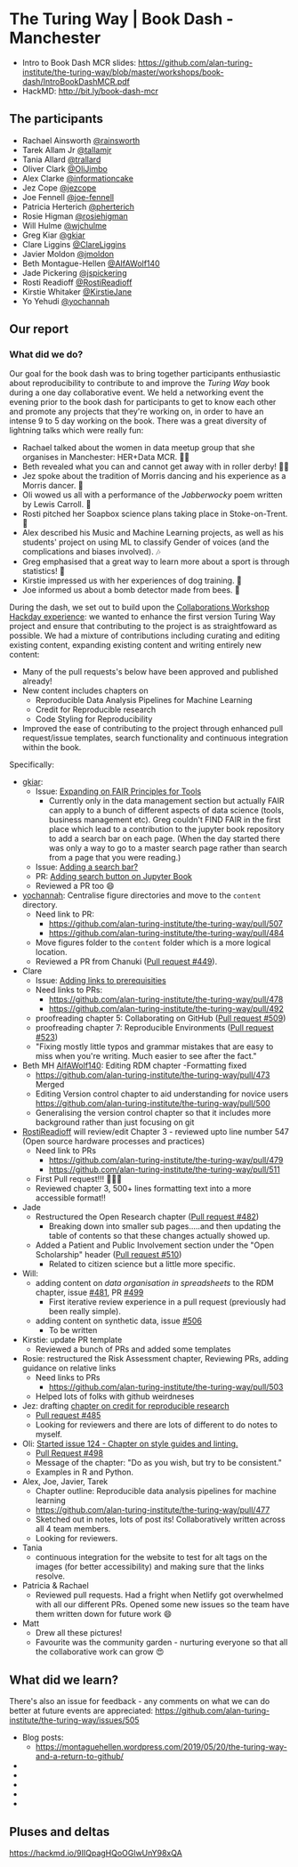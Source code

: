# The Turing Way | Book Dash - Manchester


* Intro to Book Dash MCR slides: https://github.com/alan-turing-institute/the-turing-way/blob/master/workshops/book-dash/IntroBookDashMCR.pdf
* HackMD: http://bit.ly/book-dash-mcr

## The participants

* Rachael Ainsworth [@rainsworth](https://github.com/rainsworth/)
* Tarek Allam Jr [@tallamjr](https://github.com/tallamjr)
* Tania Allard [@trallard](https://github.com/trallard)
* Oliver Clark [@OliJimbo](github.com/OliJimbo)
* Alex Clarke [@informationcake](https://github.com/informationcake/)
* Jez Cope [@jezcope](https://github.com/jezcope)
* Joe Fennell [@joe-fennell](https://github.com/joe-fennell)
* Patricia Herterich [@pherterich](https://github.com/pherterich)
* Rosie Higman [@rosiehigman](https://github.com/rosiehigman)
* Will Hulme [@wjchulme](https://github.com/wjchulme) 
* Greg Kiar [@gkiar](https://github.com/gkiar) 
*  Clare Liggins [@ClareLiggins](https://github.com/ClareLiggins)
* Javier Moldon [@jmoldon](https://github.com/jmoldon)
* Beth Montague-Hellen [@AlfAWolf140](https://github.com/AlfAWolf140)
* Jade Pickering [@jspickering](http://www.github.com/jspickering)
* Rosti Readioff [@RostiReadioff](https://github.com/RostiReadioff)
* Kirstie Whitaker [@KirstieJane](https://github.com/KirstieJane/)
* Yo Yehudi [@yochannah](http://www.github.com/yochannah)




## Our report

### What did we do?

Our goal for the book dash was to bring together participants enthusiastic about reproducibility to contribute to and improve the *Turing Way* book during a one day collaborative event. 
We held a networking event the evening prior to the book dash for participants to get to know each other and promote any projects that they're working on, in order to have an intense 9 to 5 day working on the book.
There was a great diversity of lightning talks which were really fun:
* Rachael talked about the women in data meetup group that she organises in Manchester: HER+Data MCR. :woman_technologist:
* Beth revealed what you can and cannot get away with in roller derby! :women_wrestling:
* Jez spoke about the tradition of Morris dancing and his experience as a Morris dancer. 🕺
* Oli wowed us all with a performance of the *Jabberwocky* poem written by Lewis Carroll. 🐉
* Rosti pitched her Soapbox science plans taking place in Stoke-on-Trent. 🔬
* Alex described his Music and Machine Learning projects, as well as his students' project on using ML to classify Gender of voices (and the complications and biases involved). 🎶
* Greg emphasised that a great way to learn more about a sport is through statistics! 🏀
* Kirstie impressed us with her experiences of dog training. 🐶
* Joe informed us about a bomb detector made from bees. 🐝


During the dash, we set out to build upon the [Collaborations Workshop Hackday experience](https://github.com/alan-turing-institute/the-turing-way/blob/master/workshops/collabw19/hackdayreport_20190403.md): we wanted to enhance the first version Turing Way project and ensure that contributing to the project is as straightfoward as possible.
We had a mixture of contributions including curating and editing existing content, expanding existing content and writing entirely new content:
* Many of the pull requests's below have been approved and published already!
* New content includes chapters on
  * Reproducible Data Analysis Pipelines for Machine Learning
  * Credit for Reproducible research
  * Code Styling for Reproducibility
* Improved the ease of contributing to the project through enhanced pull request/issue templates, search functionality and  continuous integration within the book.

Specifically:

* [gkiar](https://github.com/gkiar): 
  * Issue: [Expanding on FAIR Principles for Tools](https://github.com/alan-turing-institute/the-turing-way/issues/471)
    * Currently only in the data management section but actually FAIR can apply to a bunch of different aspects of data science (tools, business management etc). Greg couldn't FIND FAIR in the first place which lead to a contribution to the jupyter book repository to add a search bar on each page. (When the day started there was only a way to go to a master search page rather than search from a page that you were reading.) 
  * Issue: [Adding a search bar?](https://github.com/alan-turing-institute/the-turing-way/issues/472)
  * PR: [Adding search button on Jupyter Book](https://github.com/jupyter/jupyter-book/pull/196)
  * Reviewed a PR too :smile: 
* [yochannah](http://www.github.com/yochannah): Centralise figure directories and move to the `content` directory.
  * Need link to PR: 
      * https://github.com/alan-turing-institute/the-turing-way/pull/507
      * https://github.com/alan-turing-institute/the-turing-way/pull/484
  * Move figures folder to the `content` folder which is a more logical location.
  * Reviewed a PR from Chanuki ([Pull request #449](https://github.com/alan-turing-institute/the-turing-way/pull/449)).
* Clare
  * Issue: [Adding links to prerequisities](https://github.com/alan-turing-institute/the-turing-way/issues/435)
  * Need links to PRs:
      * https://github.com/alan-turing-institute/the-turing-way/pull/478
      * https://github.com/alan-turing-institute/the-turing-way/pull/492
  * proofreading chapter 5: Collaborating on GitHub ([Pull request #509](https://github.com/alan-turing-institute/the-turing-way/pull/509))
  * proofreading chapter 7: Reproducible Environments ([Pull request #523](https://github.com/alan-turing-institute/the-turing-way/pull/523))
  * "Fixing mostly little typos and grammar mistakes that are easy to miss when you're writing. Much easier to see after the fact."
* Beth MH [AlfAWolf140](http://github.com/AlfAWolf140): Editing RDM chapter -Formatting fixed
  * https://github.com/alan-turing-institute/the-turing-way/pull/473 Merged
  * Editing Version control chapter to aid understanding for novice users https://github.com/alan-turing-institute/the-turing-way/pull/500
  * Generalising the version control chapter so that it includes more background rather than just focusing on git 
* [RostiReadioff](https://github.com/RostiReadioff) will review/edit Chapter 3 -  reviewed upto line number 547 (Open source hardware processes and practices)
  * Need link to PRs
      * https://github.com/alan-turing-institute/the-turing-way/pull/479
      * https://github.com/alan-turing-institute/the-turing-way/pull/511
  * First Pull request!!! :bell::bell::bell:
  * Reviewed chapter 3, 500+ lines formatting text into a more accessible format!!
* Jade
    * Restructured the Open Research chapter ([Pull request #482](https://github.com/alan-turing-institute/the-turing-way/pull/482))
      * Breaking down into smaller sub pages.....and then updating the table of contents so that these changes actually showed up.
    * Added a Patient and Public Involvement section under the "Open Scholarship" header ([Pull request #510](https://github.com/alan-turing-institute/the-turing-way/pull/510))
      * Related to citizen science but a little more specific.
* Will: 
  * adding content on *data organisation in spreadsheets* to the RDM chapter, issue [#481](https://github.com/alan-turing-institute/the-turing-way/issues/481), PR [#499](https://github.com/alan-turing-institute/the-turing-way/pull/499)
    * First iterative review experience in a pull request (previously had been really simple).
  * adding content on synthetic data, issue [#506](https://github.com/alan-turing-institute/the-turing-way/issues/506)
    * To be written
* Kirstie: update PR template
  * Reviewed a bunch of PRs and added some templates
* Rosie: restructured the Risk Assessment chapter, Reviewing PRs, adding guidance on relative links
  * Need links to PRs
      * https://github.com/alan-turing-institute/the-turing-way/pull/503
  * Helped lots of folks with github weirdneses
* Jez: drafting [chapter on credit for reproducible research](https://deploy-preview-485--the-turing-way.netlify.com/credit/credit.html)
  * [Pull request #485](https://github.com/alan-turing-institute/the-turing-way/pull/485)
  * Looking for reviewers and there are lots of different to do notes to myself.
* Oli: [Started issue 124 - Chapter on style guides and linting.](https://github.com/alan-turing-institute/the-turing-way/issues/124)
  * [Pull Request #498](https://github.com/alan-turing-institute/the-turing-way/pull/498)
  * Message of the chapter: "Do as you wish, but try to be consistent."
  * Examples in R and Python.
* Alex, Joe, Javier, Tarek
  * Chapter outline: Reproducible data analysis pipelines for machine learning
  * https://github.com/alan-turing-institute/the-turing-way/pull/477
  * Sketched out in notes, lots of post its! Collaboratively written across all 4 team members.
  * Looking for reviewers.
* Tania
  * continuous integration for the website to test for alt tags on the images (for better accessibility) and making sure that the links resolve.
* Patricia & Rachael
  * Reviewed pull requests. Had a fright when Netlify got overwhelmed with all our different PRs. Opened some new issues so the team have them written down for future work :smile: 
* Matt
  * Drew all these pictures!
  * Favourite was the community garden - nurturing everyone so that all the collaborative work can grow :heart_eyes:


## What did we learn?

There's also an issue for feedback - any comments on what we can do better at future events are appreciated: https://github.com/alan-turing-institute/the-turing-way/issues/505


* Blog posts:
    * https://montaguehellen.wordpress.com/2019/05/20/the-turing-way-and-a-return-to-github/
* 
* 
*  
* 
*  


## Pluses and deltas

https://hackmd.io/9IIQpagHQoOGlwUnY98xQA



